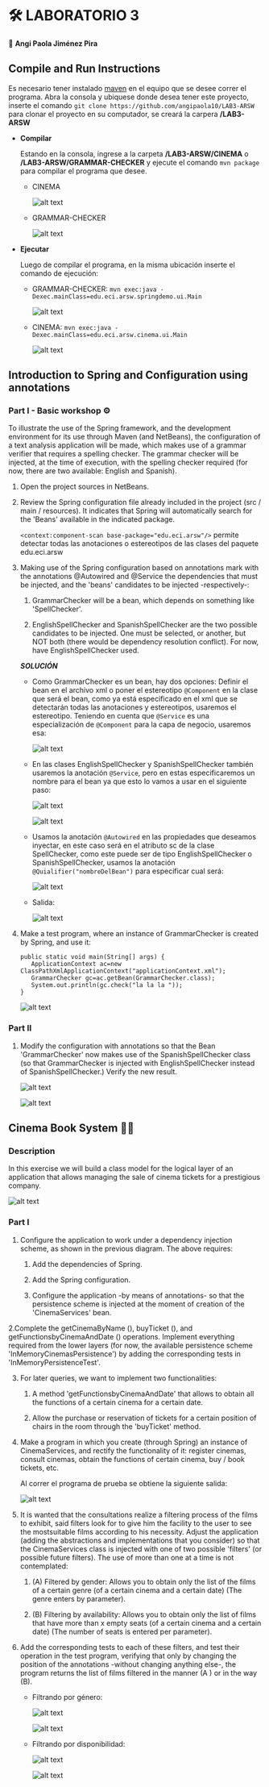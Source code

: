 # 🛠️ LABORATORIO 3
  
  📌 **Angi Paola Jiménez Pira**
  
## Compile and Run Instructions

   Es necesario tener instalado [maven](https://maven.apache.org/ "maven") en el equipo que se desee correr el programa. Abra la consola y ubiquese donde desea tener este
   proyecto, inserte el comando `git clone https://github.com/angipaola10/LAB3-ARSW` para clonar el proyecto en su computador, se creará la carpera **/LAB3-ARSW**

   * **Compilar**
     
       Estando en la consola, ingrese a la carpeta **/LAB3-ARSW/CINEMA** o **/LAB3-ARSW/GRAMMAR-CHECKER** y ejecute el comando `mvn package` para compilar el programa que desee.
       
	 * CINEMA
       
	     ![alt text](https://raw.githubusercontent.com/angipaola10/LAB3-ARSW/master/GRAMMAR-CHECKER/img/compilar.png) 
	   
	 * GRAMMAR-CHECKER
	   
	     ![alt text](https://raw.githubusercontent.com/angipaola10/LAB3-ARSW/master/CINEMA/img/compilar.png) 

   * **Ejecutar**
      
       Luego de compilar el programa, en la misma ubicación inserte el comando de ejecución:
	
	 * GRAMMAR-CHECKER:  `mvn exec:java -Dexec.mainClass=edu.eci.arsw.springdemo.ui.Main`
	 
	     ![alt text](https://raw.githubusercontent.com/angipaola10/LAB3-ARSW/master/GRAMMAR-CHECKER/img/ejecutar.png) 
	
	 * CINEMA: `mvn exec:java -Dexec.mainClass=edu.eci.arsw.cinema.ui.Main`
	 
	     ![alt text](https://raw.githubusercontent.com/angipaola10/LAB3-ARSW/master/CINEMA/img/ejecutar.png) 
  
## Introduction to Spring and Configuration using annotations
  
### Part I - Basic workshop ⚙️

   To illustrate the use of the Spring framework, and the development environment for its use through Maven (and NetBeans), the configuration of a text analysis application
   will be made, which makes use of a grammar verifier that requires a spelling checker. The grammar checker will be injected, at the time of execution, with the spelling
   checker required (for now, there are two available: English and Spanish).
   
   1. Open the project sources in NetBeans.
   
   2. Review the Spring configuration file already included in the project (src / main / resources). It indicates that Spring will automatically search for the 'Beans'
   available in the indicated package.
   
       `<context:component-scan base-package="edu.eci.arsw"/>`  permite detectar todas las anotaciones o estereotipos de las clases del paquete edu.eci.arsw 
   
   3. Making use of the Spring configuration based on annotations mark with the annotations @Autowired and @Service the dependencies that must be injected, and the 'beans'
   candidates to be injected -respectively-:
   
         1. GrammarChecker will be a bean, which depends on something like 'SpellChecker'.
	 
         2. EnglishSpellChecker and SpanishSpellChecker are the two possible candidates to be injected. One must be selected, or another, but NOT both (there would be
	 dependency resolution conflict). For now, have EnglishSpellChecker used.
	 
	  ***SOLUCIÓN***
	 
	   * Como GrammarChecker es un bean, hay dos opciones: Definir el bean en el archivo xml o poner el estereotipo `@Component` en la clase que será el bean, como ya
	   está especificado en el xml que se detectarán todas las anotaciones y estereotipos, usaremos el estereotipo. Teniendo en cuenta que `@Service` es una
	   especialización de `@Component` para la capa de negocio, usaremos esa:
		 
		    ![alt text](https://raw.githubusercontent.com/angipaola10/LAB3-ARSW/master/GRAMMAR-CHECKER/img/service1.png)
		 
	   * En las clases EnglishSpellChecker y SpanishSpellChecker también usaremos la anotación `@Service`, pero en estas especificaremos un nombre para el bean ya que 
	   esto lo vamos a usar en el siguiente paso:
		 
		    ![alt text](https://raw.githubusercontent.com/angipaola10/LAB3-ARSW/master/GRAMMAR-CHECKER/img/service2.png)
		    
		    ![alt text](https://raw.githubusercontent.com/angipaola10/LAB3-ARSW/master/GRAMMAR-CHECKER/img/service3.png)
		 
	   *  Usamos la anotación `@Autowired` en las propiedades que deseamos inyectar, en este caso será en el atributo sc de la clase SpellChecker, como este puede ser  de 
	   tipo EnglishSpellChecker o SpanishSpellChecker, usamos la anotación `@Quialifier("nombreDelBean")` para especificar cual será: 
		 
		    ![alt text](https://raw.githubusercontent.com/angipaola10/LAB3-ARSW/master/GRAMMAR-CHECKER/img/autowiredd.png) 
	   
	   * Salida:
	   
		    ![alt text](https://raw.githubusercontent.com/angipaola10/LAB3-ARSW/master/GRAMMAR-CHECKER/img/outputenglish.png) 
	 
   4. Make a test program, where an instance of GrammarChecker is created by Spring, and use it:
   
   	      public static void main(String[] args) {
	         ApplicationContext ac=new ClassPathXmlApplicationContext("applicationContext.xml");
	         GrammarChecker gc=ac.getBean(GrammarChecker.class);
	         System.out.println(gc.check("la la la "));
          }
	  
	  ![alt text](https://raw.githubusercontent.com/angipaola10/LAB3-ARSW/master/GRAMMAR-CHECKER/img/test1.png) 
	  	  
### Part II

   1. Modify the configuration with annotations so that the Bean 'GrammarChecker' now makes use of the SpanishSpellChecker class (so that GrammarChecker is injected with
   EnglishSpellChecker instead of SpanishSpellChecker.) Verify the new result.
   
      ![alt text](https://raw.githubusercontent.com/angipaola10/LAB3-ARSW/master/GRAMMAR-CHECKER/img/autowired.png) 
   
      ![alt text](https://raw.githubusercontent.com/angipaola10/LAB3-ARSW/master/GRAMMAR-CHECKER/img/outputspanish.png) 
   
## Cinema Book System 🎥🍿

###  Description

   In this exercise we will build a class model for the logical layer of an application that allows managing the sale of cinema tickets for a prestigious company.
   
   ![alt text](https://raw.githubusercontent.com/angipaola10/LAB3-ARSW/master/CINEMA/img/CinemaClassDiagram.png)
   
### Part I

   1. Configure the application to work under a dependency injection scheme, as shown in the previous diagram. The above requires:
   
        1. Add the dependencies of Spring.
	
        2. Add the Spring configuration. 
	
        3. Configure the application -by means of annotations- so that the persistence scheme is injected at the moment of creation of the 'CinemaServices' bean.   
	
   2.Complete the getCinemaByName (), buyTicket (), and getFunctionsbyCinemaAndDate () operations. Implement everything required from the lower layers (for now, the available
   persistence scheme 'InMemoryCinemasPersistence') by adding the corresponding tests in 'InMemoryPersistenceTest'.
   
   3. For later queries, we want to implement two functionalities:
   
        1. A method 'getFunctionsbyCinemaAndDate' that allows to obtain all the functions of a certain cinema for a certain date. 
	
        2. Allow the purchase or reservation of tickets for a certain position of chairs in the room through the 'buyTicket' method. 
	
   4. Make a program in which you create (through Spring) an instance of CinemaServices, and rectify the functionality of it: register cinemas, consult cinemas, obtain the
   functions of certain cinema, buy / book tickets, etc.
   
        Al correr el programa de prueba se obtiene la siguiente salida: 
	
        ![alt text](https://raw.githubusercontent.com/angipaola10/LAB3-ARSW/master/CINEMA/img/output1.png)
  
  5. It is wanted that the consultations realize a filtering process of the films to exhibit, said filters look for to give him the facility to the user to see the 
  mostsuitable films according to his necessity. Adjust the application (adding the abstractions and implementations that you consider) so that the CinemaServices class is
  injected with one of two possible 'filters' (or possible future filters). The use of more than one at a time is not contemplated:
  
        1. (A) Filtered by gender: Allows you to obtain only the list of the films of a certain genre (of a certain cinema and a certain date) (The genre enters by
	parameter). 
	
        2. (B) Filtering by availability: Allows you to obtain only the list of films that have more than x empty seats (of a certain cinema and a certain date) (The number
	of seats is entered per parameter).
   
   6. Add the corresponding tests to each of these filters, and test their operation in the test program, verifying that only by changing the position of the annotations
   -without changing anything else-, the program returns the list of films filtered in the manner (A ) or in the way (B).
   
        * Filtrando por género:
	
	      ![alt text](https://raw.githubusercontent.com/angipaola10/LAB3-ARSW/master/CINEMA/img/output2.png)
	  
	      ![alt text](https://raw.githubusercontent.com/angipaola10/LAB3-ARSW/master/CINEMA/img/output3.png)
	  
        * Filtrando por disponibilidad:
	
	      ![alt text](https://raw.githubusercontent.com/angipaola10/LAB3-ARSW/master/CINEMA/img/output4.png)
	   
	      ![alt text](https://raw.githubusercontent.com/angipaola10/LAB3-ARSW/master/CINEMA/img/output5.png)
   


